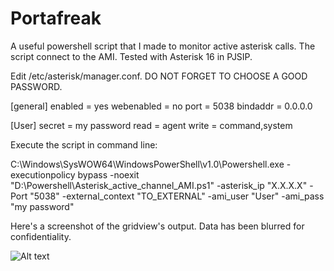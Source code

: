 # Portafreak
A useful powershell script that I made to monitor active asterisk calls.
The script connect to the AMI.
Tested with Asterisk 16 in PJSIP.

Edit /etc/asterisk/manager.conf.
DO NOT FORGET TO CHOOSE A GOOD PASSWORD.

[general]
enabled = yes
webenabled = no
port = 5038
bindaddr = 0.0.0.0

[User]
secret = my password
read = agent
write = command,system

Execute the script in command line:

C:\Windows\SysWOW64\WindowsPowerShell\v1.0\Powershell.exe -executionpolicy bypass -noexit "D:\Powershell\Asterisk_active_channel_AMI.ps1" -asterisk_ip "X.X.X.X" -Port "5038" -external_context "TO_EXTERNAL" -ami_user "User" -ami_pass "my password"

Here's a screenshot of the gridview's output. Data has been blurred for confidentiality.

![Alt text]( https://i.imgur.com/e5NXooj.png "Gridview")
